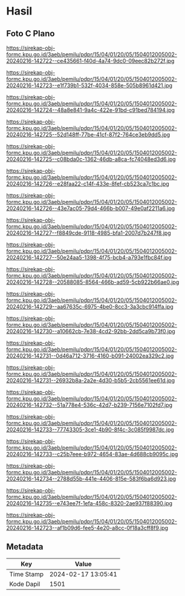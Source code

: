 # Hasil

## Foto C Plano

https://sirekap-obj-formc.kpu.go.id/3aeb/pemilu/pdpr/15/04/01/20/05/1504012005002-20240216-142722--ce435661-f40d-4a74-9dc0-09eec82b272f.jpg

https://sirekap-obj-formc.kpu.go.id/3aeb/pemilu/pdpr/15/04/01/20/05/1504012005002-20240216-142723--e1f739b1-532f-4034-858e-505b8961d421.jpg

https://sirekap-obj-formc.kpu.go.id/3aeb/pemilu/pdpr/15/04/01/20/05/1504012005002-20240216-142724--48a8e841-9a4c-422e-91bd-c91bed784194.jpg

https://sirekap-obj-formc.kpu.go.id/3aeb/pemilu/pdpr/15/04/01/20/05/1504012005002-20240216-142725--52d148ff-77be-41cf-87f2-764ce3eb9dd5.jpg

https://sirekap-obj-formc.kpu.go.id/3aeb/pemilu/pdpr/15/04/01/20/05/1504012005002-20240216-142725--c08bda0c-1362-46db-a8ca-fc74048ed3d6.jpg

https://sirekap-obj-formc.kpu.go.id/3aeb/pemilu/pdpr/15/04/01/20/05/1504012005002-20240216-142726--e28faa22-c14f-433e-8fef-cb523ca7c1bc.jpg

https://sirekap-obj-formc.kpu.go.id/3aeb/pemilu/pdpr/15/04/01/20/05/1504012005002-20240216-142726--43e7ac05-79d4-466b-b007-49e0af2211a6.jpg

https://sirekap-obj-formc.kpu.go.id/3aeb/pemilu/pdpr/15/04/01/20/05/1504012005002-20240216-142727--f8849cde-9118-4985-bfa1-2007d7b247f8.jpg

https://sirekap-obj-formc.kpu.go.id/3aeb/pemilu/pdpr/15/04/01/20/05/1504012005002-20240216-142727--50e24aa5-1398-4f75-bcb4-a793e1fbc84f.jpg

https://sirekap-obj-formc.kpu.go.id/3aeb/pemilu/pdpr/15/04/01/20/05/1504012005002-20240216-142728--20588085-8564-466b-ad59-5cb922b66ae0.jpg

https://sirekap-obj-formc.kpu.go.id/3aeb/pemilu/pdpr/15/04/01/20/05/1504012005002-20240216-142729--aa67635c-6975-4be0-8cc3-3a3cbc914ffa.jpg

https://sirekap-obj-formc.kpu.go.id/3aeb/pemilu/pdpr/15/04/01/20/05/1504012005002-20240216-142730--a10662cb-7e38-4cd2-92bb-2dd5ca9b73f0.jpg

https://sirekap-obj-formc.kpu.go.id/3aeb/pemilu/pdpr/15/04/01/20/05/1504012005002-20240216-142731--0d46a712-3716-4160-b091-24002ea329c2.jpg

https://sirekap-obj-formc.kpu.go.id/3aeb/pemilu/pdpr/15/04/01/20/05/1504012005002-20240216-142731--26932b8a-2a2e-4d30-b5b5-2cb5561ee61d.jpg

https://sirekap-obj-formc.kpu.go.id/3aeb/pemilu/pdpr/15/04/01/20/05/1504012005002-20240216-142732--51a778e4-536c-42d7-b239-7156e7102fd7.jpg

https://sirekap-obj-formc.kpu.go.id/3aeb/pemilu/pdpr/15/04/01/20/05/1504012005002-20240216-142733--77743305-3ce1-4b90-8f4c-3c085f9987dc.jpg

https://sirekap-obj-formc.kpu.go.id/3aeb/pemilu/pdpr/15/04/01/20/05/1504012005002-20240216-142733--c25b7eee-b972-4654-83ae-4d688cb9095c.jpg

https://sirekap-obj-formc.kpu.go.id/3aeb/pemilu/pdpr/15/04/01/20/05/1504012005002-20240216-142734--2788d55b-441e-4406-815e-583f6ba6d923.jpg

https://sirekap-obj-formc.kpu.go.id/3aeb/pemilu/pdpr/15/04/01/20/05/1504012005002-20240216-142735--e743ee7f-1efa-458c-8320-2ae937f88390.jpg

https://sirekap-obj-formc.kpu.go.id/3aeb/pemilu/pdpr/15/04/01/20/05/1504012005002-20240216-142723--af1b09d6-fee5-4e20-a8cc-0f18a3cff8f9.jpg


## Metadata

| Key        | Value               |
| ---------- | ------------------- |
| Time Stamp | 2024-02-17 13:05:41 |
| Kode Dapil | 1501                |



